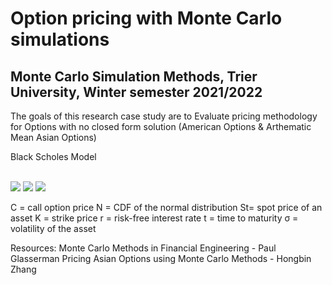# Option pricing with Monte Carlo simulations
## Monte Carlo Simulation Methods, Trier University, Winter semester 2021/2022

The goals of this research case study are to Evaluate pricing methodology for Options with no closed form solution (American Options & Arthematic Mean Asian Options)


Black Scholes Model<br><br>

<img src="https://render.githubusercontent.com/render/math?math=C= N(d_1)S_t - N(d_2) Ke^{-rt}">

 
<img src="https://render.githubusercontent.com/render/math?math=d_1= \cfrac{ln \cfrac{S_t}{K} + (r + \cfrac{\sigma^2}{2})t}{\sigma \sqrt{t}}">


<img src="https://render.githubusercontent.com/render/math?math=d_2 = d_1 - \sigma \sqrt{t}">

C = call option price
N = CDF of the normal distribution
St= spot price of an asset
K = strike price
r = risk-free interest rate
t = time to maturity
σ = volatility of the asset

Resources:
Monte Carlo Methods in Financial Engineering - Paul Glasserman
Pricing Asian Options using Monte Carlo Methods - Hongbin Zhang
